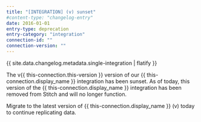 ```yaml
---
title: "[INTEGRATION] (v) sunset"
#content-type: "changelog-entry"
date: 2016-01-01
entry-type: deprecation
entry-category: "integration"
connection-id: ""
connection-version: ""
---
```


{{ site.data.changelog.metadata.single-integration | flatify }}

The v{{ this-connection.this-version }} version of our {{ this-connection.display_name }} integration has been sunset. As of today, this version of the {{ this-connection.display_name }} integration has been removed from Stitch and will no longer function.

Migrate to the latest version of {{ this-connection.display_name }} (v) today to continue replicating data.